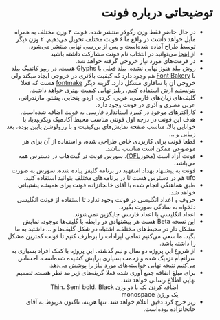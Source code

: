 <h1 lang="fa" dir="rtl" align="right">توضیحاتی درباره فونت</h1>

<ul lang="fa" dir="rtl" align="right">
  <li>در حال حاضر فقط وزن رگولار منتشر شده. فونت ۳ وزن مختلف به همراه مایل خواهد داشت در واقع ما ۶ فونت مختلف تحویل می‌دهیم. ۲ وزن دیگر توسط طراح آماده شده‌است و پس از بررسی نهایی منتشر می‌شود.</li>
  <li>از <a href="https://fa.wikipedia.org/wiki/%D9%88%DB%8C%DA%A9%DB%8C%E2%80%8C%D9%BE%D8%AF%DB%8C%D8%A7:%D9%86%D8%B8%D8%B1%D8%AE%D9%88%D8%A7%D9%87%DB%8C/%D9%86%D8%A7%D9%85%DA%AF%D8%B0%D8%A7%D8%B1%DB%8C_%D9%82%D9%84%D9%85_%D8%A2%D8%B2%D8%A7%D8%AF_%D9%85%D9%88%D8%B1%D8%AF_%D8%A7%D8%B3%D8%AA%D9%81%D8%A7%D8%AF%D9%87_%D8%AF%D8%B1_%D9%88%DB%8C%DA%A9%DB%8C%E2%80%8C%D9%BE%D8%AF%DB%8C%D8%A7%DB%8C_%D9%81%D8%A7%D8%B1%D8%B3%DB%8C">اینجا</a> می‌توانید در انتخاب نام فونت مشارکت داشته باشید</li>
  <li>در فرمت‌های مورد نیاز خروجی گرفته خواهد شد.</li>
  <li>روش بیلد هنوز نهایی نشده. بیلد فعلی با Glyphs هست. در ریپو کانفیگ بیلد با <a href="https://github.com/googlefonts/fontbakery">Font Bakery</a> هم وجود دارد که کیفیت بالاتری در خروجی ایجاد میکند ولی خروجی آن با سافاری مشکل دارد. گزینه دیگر <a href="https://github.com/googlei18n/fontmake">fontmake</a> هست که فعلا نتونستیم ازش استفاده کنیم. ریلیز نهایی کیفیت بهتری خواهد داشت.</li>
  <li>گلیف‌های زبان‌های فارسی، عربی، کردی، اردو، پنجابی، پشتو، مازندرانی، عربی مصری و آذری در فونت وجود دارد.</li>
  <li>کاراکترهای موجود در کیبرد استاندارد فارسی به فونت اضافه شده‌است.</li>
  <li>هدف این فونت در درجه اول فونتی مناسب محیط آکادمیک ویکی‌پدیا، با خوانایی بالا، مناسب صفحه نمایش‌های بی‌کیفیت و با رزولوشن پایین بوده، بعد زیبایی و …</li>
  <li>قطعا فونت برای کاربردی خاص طراحی شده، و استفاده از آن برای هر موضوعی ممکن است مناسب نباشد.</li>
  <li>فونت  آزاد است (مجوز<a href="http://scripts.sil.org/cms/scripts/page.php?site_id=nrsi&id=OFL">OFL</a>). سورس فونت در گیت‌هاب در دسترس همه می‌باشد.</li>
  <li>فونت به پیشنهاد بهداد اسفهبد در برنامه گلیفز پیاده شده. سورس به صورت ufo هم در دسترس هست تا در برنامه‌های مختلف بتوانید استفاده کنید.</li>
  <li>طبق هماهنگی انجام شده با آقای خانجانزاده فونت برای همیشه پشتیبانی خواهد شد.</li>
  <li>حروف و اعداد انگلیسی در فونت وجود ندارد تا استفاده از فونت انگلیسی دلخواه به سادگی صورت بگیرد.</li>
  <li>اعداد انگلیسی با اعداد فارسی جایگزین نمی‌شوند.</li>
  <li>این نسخه Beta هست هر پیشنهادی در رابطه با گلیف‌ها موجود، نمایش مشکل دار در محیط‌های مختلف، اشتباه در شکل گلیف‌ها و … داشتید به ما بگید. ما سعی می‌کنیم تمامی ایرادات را برطرف کنیم تا فونت کمترین مشکل را داشته باشد.</li>
  <li>از شروع این پروژه دو سال و نیم گذشته. این پروژه با کمک افراد بسیاری به سرانجام نزدیک شده و زحمت بسیاری برایش کشیده شده‌است. احساس می‌کنیم نتیجه نهایی خواسته‌های مورد نیاز را پوشش می‌دهد.</li>
  <li>برای مبلغ اضافه جمع آوری شده فعلا گزینه‌های زیر مد نظر هست. تصمیم نهایی اطلاع رسانی خواهد شد.

<ol style="list-style-type:none">
  <li>اضافه کردن یک یا دو وزن Thin، Semi bold، Black</li>
  <li>یک ورژن monospace</li></ol>  

</li>
  <li>ریز خرج کرد دقیق اعلام خواهد شد. تنها هزینه، تاکنون مربوط به آقای خانجانزاده بوده‌است.</li>
</ul> 
